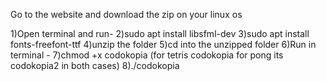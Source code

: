 Go to the website and download the zip on your linux os

1)Open terminal and run-
2)sudo apt install libsfml-dev
3)sudo apt install fonts-freefont-ttf
4)unzip the folder
5)cd into the unzipped folder
6)Run in terminal -
7)chmod +x codokopia (for tetris codokopia for pong its codokopia2 in both cases)
8)./codokopia
